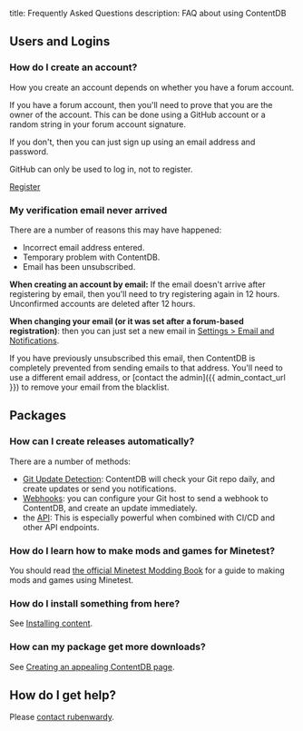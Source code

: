 title: Frequently Asked Questions
description: FAQ about using ContentDB

## Users and Logins

### How do I create an account?

How you create an account depends on whether you have a forum account.

If you have a forum account, then you'll need to prove that you are the owner of the account. This can
be done using a GitHub account or a random string in your forum account signature.

If you don't, then you can just sign up using an email address and password.

GitHub can only be used to log in, not to register.

<a class="btn btn-primary" href="/user/claim/">Register</a>


### My verification email never arrived

There are a number of reasons this may have happened:

* Incorrect email address entered.
* Temporary problem with ContentDB.
* Email has been unsubscribed.

**When creating an account by email:**
If the email doesn't arrive after registering by email, then you'll need to
try registering again in 12 hours. Unconfirmed accounts are deleted after 12 hours.

**When changing your email (or it was set after a forum-based registration)**:
then you can just set a new email in
[Settings > Email and Notifications](/user/settings/email/).

If you have previously unsubscribed this email, then ContentDB is completely prevented from sending emails to that
address. You'll need to use a different email address, or [contact the admin]({{ admin_contact_url }}) to
remove your email from the blacklist.


## Packages

### How can I create releases automatically?

There are a number of methods:

* [Git Update Detection](/help/update_config/): ContentDB will check your Git repo daily, and create updates or send you notifications.
* [Webhooks](/help/release_webhooks/): you can configure your Git host to send a webhook to ContentDB, and create an update immediately.
* the [API](/help/api/): This is especially powerful when combined with CI/CD and other API endpoints.

### How do I learn how to make mods and games for Minetest?

You should read
[the official Minetest Modding Book](https://rubenwardy.com/minetest_modding_book/)
for a guide to making mods and games using Minetest.

### How do I install something from here?

See [Installing content](/help/installing/).

### How can my package get more downloads?

See [Creating an appealing ContentDB page](/help/appealing_page/).


## How do I get help?

Please [contact rubenwardy](https://rubenwardy.com/contact/).
